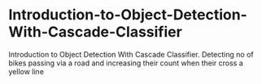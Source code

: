 # Introduction-to-Object-Detection-With-Cascade-Classifier
Introduction to Object Detection With Cascade Classifier. Detecting no of bikes passing via a road and increasing their count when their cross a yellow line
